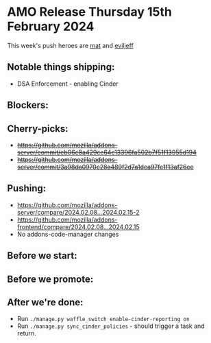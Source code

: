# AMO Release Thursday 15th February 2024

This week's push heroes are [mat](https://github.com/diox) and [eviljeff](https://github.com/eviljeff)

## Notable things shipping:
- DSA Enforcement - enabling Cinder

## Blockers:

## Cherry-picks:
- ~~https://github.com/mozilla/addons-server/commit/eb06c8a429cc64c13396fa502b7f51f13955d194~~
- ~~https://github.com/mozilla/addons-server/commit/3a98da0970c28a489f2d7a1dea97fc1f13af26ce~~

## Pushing:

- https://github.com/mozilla/addons-server/compare/2024.02.08...2024.02.15-2
- https://github.com/mozilla/addons-frontend/compare/2024.02.08...2024.02.15
- No addons-code-manager changes

## Before we start:

## Before we promote:

## After we're done:
- Run `./manage.py waffle_switch enable-cinder-reporting on`
- Run `./manage.py sync_cinder_policies` - should trigger a task and return.
